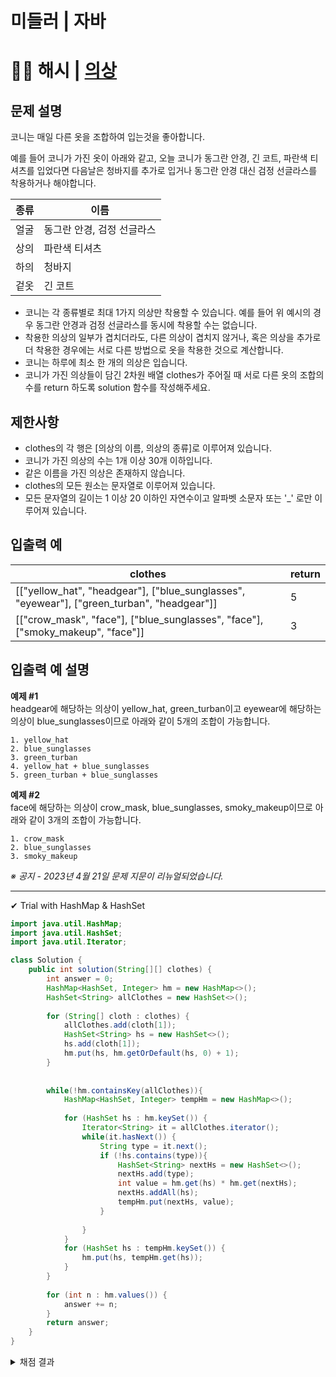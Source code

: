 # 미들러 | 자바
# 👔👞 해시 | [의상](https://school.programmers.co.kr/learn/courses/30/lessons/42578) 

## 문제 설명
코니는 매일 다른 옷을 조합하여 입는것을 좋아합니다.

예를 들어 코니가 가진 옷이 아래와 같고, 오늘 코니가 동그란 안경, 긴 코트, 파란색 티셔츠를 입었다면 다음날은 청바지를 추가로 입거나 동그란 안경 대신 검정 선글라스를 착용하거나 해야합니다.

| **종류** | **이름**                   |
|----------|----------------------------|
| 얼굴     | 동그란 안경, 검정 선글라스 |
| 상의     | 파란색 티셔츠              |
| 하의     | 청바지                     |
| 겉옷     | 긴 코트                    |


- 코니는 각 종류별로 최대 1가지 의상만 착용할 수 있습니다. 예를 들어 위 예시의 경우 동그란 안경과 검정 선글라스를 동시에 착용할 수는 없습니다.
- 착용한 의상의 일부가 겹치더라도, 다른 의상이 겹치지 않거나, 혹은 의상을 추가로 더 착용한 경우에는 서로 다른 방법으로 옷을 착용한 것으로 계산합니다.
- 코니는 하루에 최소 한 개의 의상은 입습니다.
- 코니가 가진 의상들이 담긴 2차원 배열 clothes가 주어질 때 서로 다른 옷의 조합의 수를 return 하도록 solution 함수를 작성해주세요.

## 제한사항
- clothes의 각 행은 [의상의 이름, 의상의 종류]로 이루어져 있습니다.
- 코니가 가진 의상의 수는 1개 이상 30개 이하입니다.
- 같은 이름을 가진 의상은 존재하지 않습니다.
- clothes의 모든 원소는 문자열로 이루어져 있습니다.
- 모든 문자열의 길이는 1 이상 20 이하인 자연수이고 알파벳 소문자 또는 '_' 로만 이루어져 있습니다.

## 입출력 예
| **clothes**                                                                                | **return** |
|--------------------------------------------------------------------------------------------|------------|
| [["yellow_hat", "headgear"], ["blue_sunglasses", "eyewear"], ["green_turban", "headgear"]] | 5          |
| [["crow_mask", "face"], ["blue_sunglasses", "face"], ["smoky_makeup", "face"]]             | 3          |

## 입출력 예 설명
**예제 #1**  
headgear에 해당하는 의상이 yellow_hat, green_turban이고 eyewear에 해당하는 의상이 blue_sunglasses이므로 아래와 같이 5개의 조합이 가능합니다.
```
1. yellow_hat
2. blue_sunglasses
3. green_turban
4. yellow_hat + blue_sunglasses
5. green_turban + blue_sunglasses
```
**예제 #2**  
face에 해당하는 의상이 crow_mask, blue_sunglasses, smoky_makeup이므로 아래와 같이 3개의 조합이 가능합니다.
```
1. crow_mask
2. blue_sunglasses
3. smoky_makeup
```
*※ 공지 - 2023년 4월 21일 문제 지문이 리뉴얼되었습니다.*

---

✔ Trial with HashMap & HashSet
```java
import java.util.HashMap;
import java.util.HashSet;
import java.util.Iterator;

class Solution {
    public int solution(String[][] clothes) {
        int answer = 0;
        HashMap<HashSet, Integer> hm = new HashMap<>();
        HashSet<String> allClothes = new HashSet<>();
        
        for (String[] cloth : clothes) {
            allClothes.add(cloth[1]);
            HashSet<String> hs = new HashSet<>();
            hs.add(cloth[1]);
            hm.put(hs, hm.getOrDefault(hs, 0) + 1);
        }
        
        
        while(!hm.containsKey(allClothes)){
            HashMap<HashSet, Integer> tempHm = new HashMap<>();
            
            for (HashSet hs : hm.keySet()) {
                Iterator<String> it = allClothes.iterator();
                while(it.hasNext()) {
                    String type = it.next();
                    if (!hs.contains(type)){
                        HashSet<String> nextHs = new HashSet<>();
                        nextHs.add(type);
                        int value = hm.get(hs) * hm.get(nextHs);
                        nextHs.addAll(hs);
                        tempHm.put(nextHs, value);
                    }
                    
                }
            }
            for (HashSet hs : tempHm.keySet()) {
                hm.put(hs, tempHm.get(hs));
            }
        }
        
        for (int n : hm.values()) {
            answer += n;
        }
        return answer;
    }
}
```
<details>
  <summary>채점 결과</summary>

  ![채점 결과](https://github.com/MinjuKang727/I_am_Super_Junior/assets/108849480/0edd79b7-b87d-458f-9114-558e5053a770)

</details>
